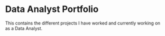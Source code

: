 # Data Analyst Portfolio
This contains the different projects I have worked and currently working on as a Data Analyst.
